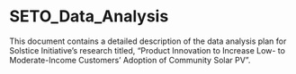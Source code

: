 # SETO_Data_Analysis

This document contains a detailed description of the data analysis plan for Solstice Initiative’s research titled, “Product Innovation to Increase Low- to Moderate-Income Customers’ Adoption of Community Solar PV”.
